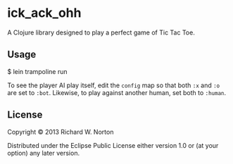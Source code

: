 # ick_ack_ohh

A Clojure library designed to play a perfect game of Tic Tac Toe.

## Usage

  $ lein trampoline run

To see the player AI play itself, edit the `config` map so that both
`:x` and `:o` are set to `:bot`.  Likewise, to play against another
human, set both to `:human`.

## License

Copyright © 2013 Richard W. Norton

Distributed under the Eclipse Public License either version 1.0 or (at
your option) any later version.
